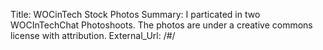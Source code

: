 Title:          WOCinTech Stock Photos
Summary:        I particated in two WOCInTechChat Photoshoots. The photos are under a creative commons license with attribution.
External_Url: /#/
